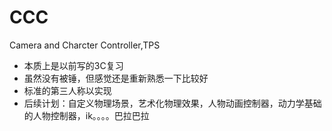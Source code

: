 # CCC
Camera and Charcter Controller,TPS 


* 本质上是以前写的3C复习
* 虽然没有被锤，但感觉还是重新熟悉一下比较好
* 标准的第三人称以实现
* 后续计划：自定义物理场景，艺术化物理效果，人物动画控制器，动力学基础的人物控制器，ik。。。。巴拉巴拉